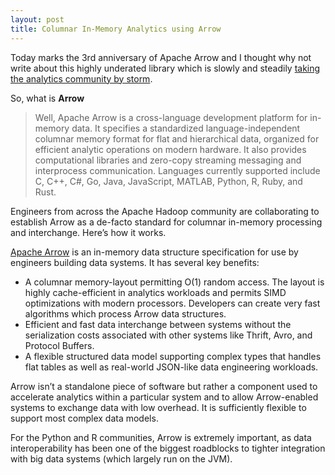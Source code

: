 ```yaml
---
layout: post
title: Columnar In-Memory Analytics using Arrow
---
```


Today marks the 3rd anniversary of Apache Arrow and I thought why not write about this highly underated library which is slowly and steadily [taking the analytics community by storm](https://twitter.com/wesmckinn/status/1097871072622460928).

So, what is **Arrow**

>Well,  Apache Arrow is a cross-language development platform for in-memory data. It specifies a standardized language-independent columnar memory format for flat and hierarchical data, organized for efficient analytic operations on modern hardware. It also provides computational libraries and zero-copy streaming messaging and interprocess communication. Languages currently supported include C, C++, C#, Go, Java, JavaScript, MATLAB, Python, R, Ruby, and Rust.

Engineers from across the Apache Hadoop community are collaborating to establish Arrow as a de-facto standard for columnar in-memory processing and interchange. Here’s how it works.

[Apache Arrow](https://arrow.apache.org) is an in-memory data structure specification for use by engineers building data systems. It has several key benefits:

* A columnar memory-layout permitting O(1) random access. The layout is highly cache-efficient in analytics workloads and permits SIMD optimizations with modern processors. Developers can create very fast algorithms which process Arrow data structures.
* Efficient and fast data interchange between systems without the serialization costs associated with other systems like Thrift, Avro, and Protocol Buffers.
* A flexible structured data model supporting complex types that handles flat tables as well as real-world JSON-like data engineering workloads.

Arrow isn’t a standalone piece of software but rather a component used to accelerate analytics within a particular system and to allow Arrow-enabled systems to exchange data with low overhead. It is sufficiently flexible to support most complex data models.

For the Python and R communities, Arrow is extremely important, as data interoperability has been one of the biggest roadblocks to tighter integration with big data systems (which largely run on the JVM).
